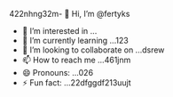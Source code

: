 422nhng32m- 👋 Hi, I’m @fertyks
- 👀 I’m interested in ...
- 🌱 I’m currently learning ...123
- 💞️ I’m looking to collaborate on ...dsrew
- 📫 How to reach me ...461jnm
- 😄 Pronouns: ...026
- ⚡ Fun fact: ...22dfggdf213uujt
<!---rhtwqe
fertyks/fertyks is a ✨ special ✨ repository becauseasf its 123README.md` (this file) appears on your GitHub profil45ewf5e366
You can click the Preview link to take a look at your changes.fweww
gddg645
ds
